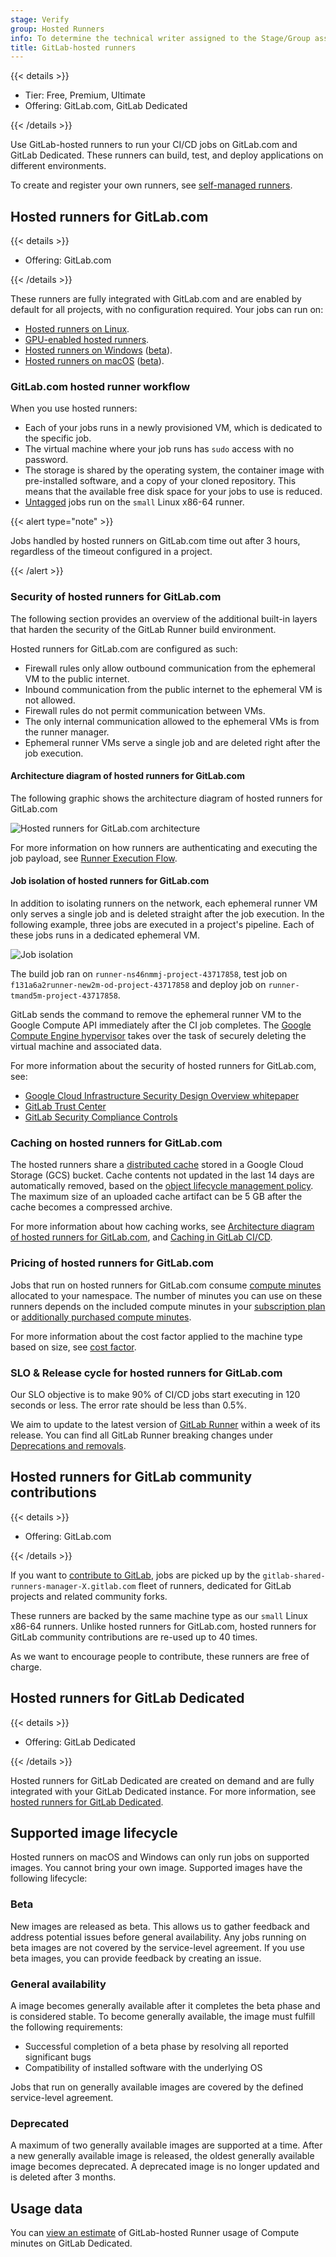 ```yaml
---
stage: Verify
group: Hosted Runners
info: To determine the technical writer assigned to the Stage/Group associated with this page, see https://handbook.gitlab.com/handbook/product/ux/technical-writing/#assignments
title: GitLab-hosted runners
---
```


{{< details >}}

- Tier: Free, Premium, Ultimate
- Offering: GitLab.com, GitLab Dedicated

{{< /details >}}

Use GitLab-hosted runners to run your CI/CD jobs on GitLab.com and GitLab Dedicated.
These runners can build, test, and deploy applications on different environments.

To create and register your own runners, see [self-managed runners](https://docs.gitlab.com/runner/).

## Hosted runners for GitLab.com

{{< details >}}

- Offering: GitLab.com

{{< /details >}}

These runners are fully integrated with GitLab.com and are enabled by default for all projects, with no configuration required.
Your jobs can run on:

- [Hosted runners on Linux](linux.md).
- [GPU-enabled hosted runners](gpu_enabled.md).
- [Hosted runners on Windows](windows.md) ([beta](../../../policy/development_stages_support.md#beta)).
- [Hosted runners on macOS](macos.md) ([beta](../../../policy/development_stages_support.md#beta)).

### GitLab.com hosted runner workflow

When you use hosted runners:

- Each of your jobs runs in a newly provisioned VM, which is dedicated to the specific job.
- The virtual machine where your job runs has `sudo` access with no password.
- The storage is shared by the operating system, the container image with pre-installed software, and a copy of your cloned repository.
  This means that the available free disk space for your jobs to use is reduced.
- [Untagged](../../yaml/_index.md#tags) jobs run on the `small` Linux x86-64 runner.

{{< alert type="note" >}}

Jobs handled by hosted runners on GitLab.com time out after 3 hours, regardless of the timeout configured in a project.

{{< /alert >}}

### Security of hosted runners for GitLab.com

The following section provides an overview of the additional built-in layers that harden the security of the GitLab Runner build environment.

Hosted runners for GitLab.com are configured as such:

- Firewall rules only allow outbound communication from the ephemeral VM to the public internet.
- Inbound communication from the public internet to the ephemeral VM is not allowed.
- Firewall rules do not permit communication between VMs.
- The only internal communication allowed to the ephemeral VMs is from the runner manager.
- Ephemeral runner VMs serve a single job and are deleted right after the job execution.

#### Architecture diagram of hosted runners for GitLab.com

The following graphic shows the architecture diagram of hosted runners for GitLab.com

![Hosted runners for GitLab.com architecture](../img/gitlab-hosted_runners_architecture_v17_0.png)

For more information on how runners are authenticating and executing the job payload, see [Runner Execution Flow](https://docs.gitlab.com/runner#runner-execution-flow).

#### Job isolation of hosted runners for GitLab.com

In addition to isolating runners on the network, each ephemeral runner VM only serves a single job and is deleted straight after the job execution.
In the following example, three jobs are executed in a project's pipeline. Each of these jobs runs in a dedicated ephemeral VM.

![Job isolation](../img/build_isolation_v17_9.png)

The build job ran on `runner-ns46nmmj-project-43717858`, test job on `f131a6a2runner-new2m-od-project-43717858` and deploy job on `runner-tmand5m-project-43717858`.

GitLab sends the command to remove the ephemeral runner VM to the Google Compute API immediately after the CI job completes. The [Google Compute Engine hypervisor](https://cloud.google.com/blog/products/gcp/7-ways-we-harden-our-kvm-hypervisor-at-google-cloud-security-in-plaintext)
takes over the task of securely deleting the virtual machine and associated data.

For more information about the security of hosted runners for GitLab.com, see:

- [Google Cloud Infrastructure Security Design Overview whitepaper](https://cloud.google.com/docs/security/infrastructure/design/resources/google_infrastructure_whitepaper_fa.pdf)
- [GitLab Trust Center](https://about.gitlab.com/security/)
- [GitLab Security Compliance Controls](https://handbook.gitlab.com/handbook/security/security-assurance/security-compliance/sec-controls/)

### Caching on hosted runners for GitLab.com

The hosted runners share a [distributed cache](https://docs.gitlab.com/runner/configuration/autoscale.html#distributed-runners-caching)
stored in a Google Cloud Storage (GCS) bucket. Cache contents not updated in the last 14 days are automatically
removed, based on the [object lifecycle management policy](https://cloud.google.com/storage/docs/lifecycle).
The maximum size of an uploaded cache artifact can be 5 GB after the cache becomes a compressed archive.

For more information about how caching works, see [Architecture diagram of hosted runners for GitLab.com](#architecture-diagram-of-hosted-runners-for-gitlabcom), and [Caching in GitLab CI/CD](../../caching/_index.md).

### Pricing of hosted runners for GitLab.com

Jobs that run on hosted runners for GitLab.com consume [compute minutes](../../pipelines/compute_minutes.md) allocated to your namespace.
The number of minutes you can use on these runners depends on the included compute minutes in your [subscription plan](https://about.gitlab.com/pricing/) or [additionally purchased compute minutes](../../../subscriptions/gitlab_com/compute_minutes.md).

For more information about the cost factor applied to the machine type based on size, see [cost factor](../../pipelines/compute_minutes.md#cost-factors-for-gitlab-hosted-runners).

### SLO & Release cycle for hosted runners for GitLab.com

Our SLO objective is to make 90% of CI/CD jobs start executing in 120 seconds or less. The error rate should be less than 0.5%.

We aim to update to the latest version of [GitLab Runner](https://docs.gitlab.com/runner/#gitlab-runner-versions) within a week of its release.
You can find all GitLab Runner breaking changes under [Deprecations and removals](../../../update/deprecations.md).

## Hosted runners for GitLab community contributions

{{< details >}}

- Offering: GitLab.com

{{< /details >}}

If you want to [contribute to GitLab](https://about.gitlab.com/community/contribute/), jobs are picked up by the
`gitlab-shared-runners-manager-X.gitlab.com` fleet of runners, dedicated for GitLab projects and related community forks.

These runners are backed by the same machine type as our `small` Linux x86-64 runners.
Unlike hosted runners for GitLab.com, hosted runners for GitLab community contributions are re-used up to 40 times.

As we want to encourage people to contribute, these runners are free of charge.

## Hosted runners for GitLab Dedicated

{{< details >}}

- Offering: GitLab Dedicated

{{< /details >}}

Hosted runners for GitLab Dedicated are created on demand and are fully integrated with your GitLab Dedicated instance.
For more information, see [hosted runners for GitLab Dedicated](../../../administration/dedicated/hosted_runners.md).

## Supported image lifecycle

Hosted runners on macOS and Windows can only run jobs on supported images. You cannot bring your own image.
Supported images have the following lifecycle:

### Beta

New images are released as beta. This allows us to gather feedback and address potential issues before general availability.
Any jobs running on beta images are not covered by the service-level agreement.
If you use beta images, you can provide feedback by creating an issue.

### General availability

A image becomes generally available after it completes the beta phase and is considered stable.
To become generally available, the image must fulfill the following requirements:

- Successful completion of a beta phase by resolving all reported significant bugs
- Compatibility of installed software with the underlying OS

Jobs that run on generally available images are covered by the defined service-level agreement.

### Deprecated

A maximum of two generally available images are supported at a time. After a new generally available image is released,
the oldest generally available image becomes deprecated. A deprecated image is no longer updated and is deleted after 3 months.

## Usage data

You can [view an estimate](../../pipelines/dedicated_hosted_runner_compute_minutes.md) of
GitLab-hosted Runner usage of Compute minutes on GitLab Dedicated.
